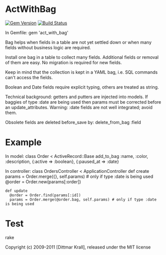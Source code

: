 ActWithBag
==========
[![Gem Version](https://badge.fury.io/rb/act_with_bag.png)](http://badge.fury.io/rb/act_with_bag)
[![Build Status](https://travis-ci.org/matique/act_with_bag.png?branch=master)](https://travis-ci.org/matique/act_with_bag)

In Gemfile:
  gem 'act_with_bag'

Bag helps when fields in a table are not yet settled down
or when many fields without business logic are required.

Install one bag in a table to collect many fields.
Additional fields or removal of them are easy.
No migration is required for new fields.

Keep in mind that the collection is kept in a YAML bag, i.e.
SQL commands can't access the fields.

Boolean and Date fields require explicit typing, others are
treated as string.

Technical background: getters and putters are injected into models.
If baggies of type :date are being used then
params must be corrected before an update_attributes.
Warning: :date fields are not well integrated; avoid them.

Obsolete fields are deleted before_save by:
  delete_from_bag :field


Example
=======

In model:
  class Order < ActiveRecord::Base
    add_to_bag :name, :color, :description,
	{:active => :boolean},
	{:paused_at => :date}

In controller:
  class OrdersController < ApplicationController
    def create
      params = Order.merge({}, self.params)   # only if type :date is being used
      @order = Order.new(params[:order])

    def update
      @order = Order.find(params[:id])
      params = Order.merge(@order.bag, self.params) # only if type :date is being used

Test
====

rake


Copyright (c) 2009-2011 [Dittmar Krall], released under the MIT license
